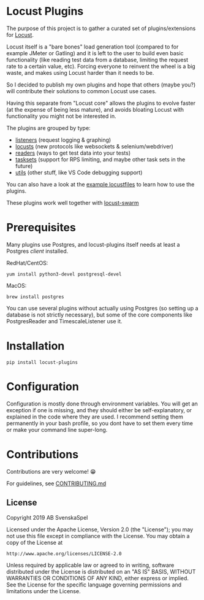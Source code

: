 # Locust Plugins

The purpose of this project is to gather a curated set of plugins/extensions for [Locust](https://github.com/locustio/locust). 

Locust itself is a "bare bones" load generation tool (compared to for example JMeter or Gatling) and it is left to the user to build even basic functionality (like reading test data from a database, limiting the request rate to a certain value, etc). Forcing everyone to reinvent the wheel is a big waste, and makes using Locust harder than it needs to be.

So I decided to publish my own plugins and hope that others (maybe you?) will contribute their solutions to common Locust use cases.

Having this separate from "Locust core" allows the plugins to evolve faster (at the expense of being less mature), and avoids bloating Locust with functionality you might not be interested in.

The plugins are grouped by type:
* [listeners](locust_plugins/listeners.py) (request logging & graphing)
* [locusts](locust_plugins/locusts.py) (new protocols like websockets & selenium/webdriver)
* [readers](locust_plugins/readers.py) (ways to get test data into your tests)
* [tasksets](locust_plugins/tasksets.py) (support for RPS limiting, and maybe other task sets in the future)
* [utils](locust_plugins/utils.py) (other stuff, like VS Code debugging support)

You can also have a look at the [example locustfiles](examples/) to learn how to use the plugins.

These plugins work well together with [locust-swarm](https://github.com/SvenskaSpel/locust-swarm)

# Prerequisites

Many plugins use Postgres, and locust-plugins itself needs at least a Postgres *client* installed.

RedHat/CentOS:

```
yum install python3-devel postgresql-devel
```

MacOS:

```
brew install postgres
```

You can use several plugins without actually using Postgres (so setting up a database is not strictly necessary), but some of the core components like PostgresReader and TimescaleListener use it.

# Installation

```
pip install locust-plugins
```

# Configuration

Configuration is mostly done through environment variables. You will get an exception if one is missing, and they should either be self-explanatory, or explained in the code where they are used. I recommend setting them permanently in your bash profile, so you dont have to set them every time or make your command line super-long.

# Contributions

Contributions are very welcome! 😁

For guidelines, see [CONTRIBUTING.md](CONTRIBUTING.md)

## License

Copyright 2019 AB SvenskaSpel

Licensed under the Apache License, Version 2.0 (the "License");
you may not use this file except in compliance with the License.
You may obtain a copy of the License at

    http://www.apache.org/licenses/LICENSE-2.0

Unless required by applicable law or agreed to in writing, software
distributed under the License is distributed on an "AS IS" BASIS,
WITHOUT WARRANTIES OR CONDITIONS OF ANY KIND, either express or implied.
See the License for the specific language governing permissions and
limitations under the License.